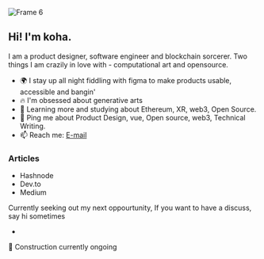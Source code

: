 <!-- ![Frame 5](https://user-images.githubusercontent.com/66284362/169669963-74ba97c8-0387-418f-9439-46948e9ee209.svg) -->

<!-- ## Hello  traveller! I'm Koha -->
![Frame 6](https://user-images.githubusercontent.com/66284362/169669981-448d4f9b-aa09-472a-bc04-19b213fda58a.png)

## Hi! I'm koha. 

I am a product designer, software engineer and blockchain sorcerer. Two things I am crazily in love with - computational art and opensource.


- 🌍 I stay up all night fiddling with figma to make products usable, accessible and bangin'
- :fire: I'm obsessed about generative arts
- 🌱 Learning more and studying about Ethereum, XR, web3, Open Source.
- 💬 Ping me about Product Design, vue, Open source, web3, Technical Writing.
- 📫 Reach me: [E-mail](mailto:omobolathejoshua@gmail.com)

### Articles
- Hashnode
- Dev.to
- Medium

Currently seeking out my next oppourtunity, If you want to have a discuss, say hi sometimes













- 
🚧 Construction currently ongoing
